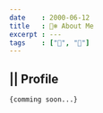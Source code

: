 ```yaml
---
date    : 2000-06-12
title   : 🐻‍❄️ About Me
excerpt : ---
tags    : ["🍺", "🥟"]
---
```


## || Profile

```
{comming soon...}
```

